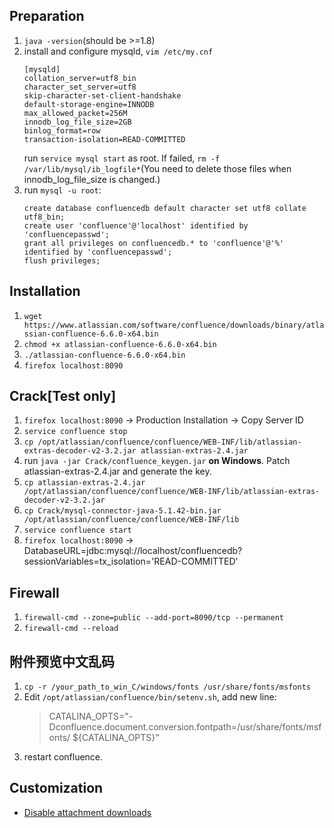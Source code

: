 ## Preparation
1. `java -version`(should be >=1.8)
1. install and configure mysqld, `vim /etc/my.cnf`
    ```
    [mysqld]
    collation_server=utf8_bin
    character_set_server=utf8
    skip-character-set-client-handshake
    default-storage-engine=INNODB
    max_allowed_packet=256M
    innodb_log_file_size=2GB
    binlog_format=row
    transaction-isolation=READ-COMMITTED
    ```
    run `service mysql start` as root. If failed, `rm -f /var/lib/mysql/ib_logfile*`(You need to delete those files when innodb_log_file_size is changed.)
1. run `mysql -u root`:
    ```mysql
    create database confluencedb default character set utf8 collate utf8_bin;
    create user 'confluence'@'localhost' identified by 'confluencepasswd';
    grant all privileges on confluencedb.* to 'confluence'@'%' identified by 'confluencepasswd';
    flush privileges;
    ```
## Installation
1. `wget https://www.atlassian.com/software/confluence/downloads/binary/atlassian-confluence-6.6.0-x64.bin`
1. `chmod +x atlassian-confluence-6.6.0-x64.bin`
1. `./atlassian-confluence-6.6.0-x64.bin`
1. `firefox localhost:8090`

## Crack[Test only]
1. `firefox localhost:8090` -> Production Installation -> Copy Server ID
1. `service confluence stop`
1. `cp /opt/atlassian/confluence/confluence/WEB-INF/lib/atlassian-extras-decoder-v2-3.2.jar atlassian-extras-2.4.jar`
1. run `java -jar Crack/confluence_keygen.jar` **on Windows**. Patch atlassian-extras-2.4.jar and generate the key.
1. `cp atlassian-extras-2.4.jar /opt/atlassian/confluence/confluence/WEB-INF/lib/atlassian-extras-decoder-v2-3.2.jar`
1. `cp Crack/mysql-connector-java-5.1.42-bin.jar /opt/atlassian/confluence/confluence/WEB-INF/lib`
1. `service confluence start`
1. `firefox localhost:8090` -> DatabaseURL=jdbc:mysql://localhost/confluencedb?sessionVariables=tx_isolation='READ-COMMITTED'

## Firewall
1. `firewall-cmd --zone=public --add-port=8090/tcp --permanent`
1. `firewall-cmd --reload`

## 附件预览中文乱码
1. `cp -r /your_path_to_win_C/windows/fonts /usr/share/fonts/msfonts`
1. Edit `/opt/atlassian/confluence/bin/setenv.sh`, add new line:
    > CATALINA_OPTS="-Dconfluence.document.conversion.fontpath=/usr/share/fonts/msfonts/ ${CATALINA_OPTS}"
1. restart confluence.


## Customization
* [Disable attachment downloads](disable_attachment_downloads_confluence.md)
